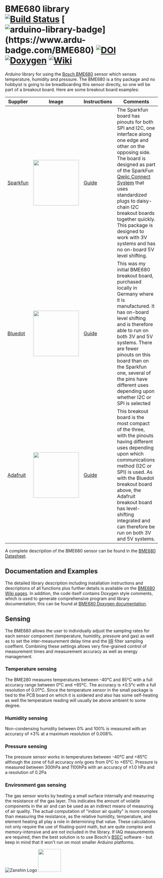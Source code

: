 # BME680 library<br>[![Build Status](https://travis-ci.org/SV-Zanshin/BME680.svg?branch=master)](https://travis-ci.org/SV-Zanshin/BME680) [![arduino-library-badge](https://www.ardu-badge.com/badge/BME680.svg?)](https://www.ardu-badge.com/BME680) [![DOI](https://zenodo.org/badge/139349456.svg)](https://zenodo.org/badge/latestdoi/139349456) [![Doxygen](https://github.com/SV-Zanshin/BME680/blob/master/Images/Doxygen-complete.svg)](https://sv-zanshin.github.io/BME680/html/index.html) [![Wiki](https://github.com/SV-Zanshin/BME680/blob/master/Images/Documentation-wiki.svg)](https://github.com/SV-Zanshin/BME680/wiki)
*Arduino* library for using the [Bosch BME680](https://www.bosch-sensortec.com/bst/products/all_products/bme680) sensor which senses temperature, humidity and pressure. The BME680 is a tiny package and no hobbyist is going to be breadboarding this sensor directly, so one will be part of a breakout board. Here are some breakout board examples:

| Supplier  | Image |  Instructions | Comments |
| --------- | ----- |------------ | -------- |
| [Sparkfun](https://www.sparkfun.com/products/16466) | <img src="https://cdn.sparkfun.com//assets/parts/1/5/3/2/9/16466-SparkFun_Environmental_Sensor_Breakout_-_BME680__Qwiic_-01a.jpg" width="150" /> | [Guide](https://learn.sparkfun.com/tutorials/sparkfun-environmental-sensor-breakout---bme680-qwiic-hookup-guide) | The Sparkfun board has pinouts for both SPI and I2C, one interface along one edge and other on the opposing side. The board is designed as part of the SparkFun [Qwiic Connect System](https://www.sparkfun.com/qwiic) that uses standardized plugs to daisy-chain I2C breakout boards together quickly. This package is designed to work with 3V systems and has no on-board 5V level shifting. |
| [Bluedot](https://www.bluedot.space/sensor-boards/bme680/) | <img src="https://github.com/SV-Zanshin/BME680/blob/master/Images/BlueDotBME680.jpg" width="150" /> | [Guide](https://www.bluedot.space/sensor-boards/bme680/) | This was my initial BME680 breakout board, purchased locally in Germany where it is manufactured. It has on-board level shifting and is therefore able to run on both 3V and 5V systems. There are fewer pinouts on this board than on the Sparkfun one, several of the pins have different uses depending upon whether I2C or SPI is selected |
| [Adafruit](https://www.adafruit.com/product/3660) | <img src="https://cdn-shop.adafruit.com/970x728/3660-01.jpg" width="150" /> | [Guide](https://learn.adafruit.com/adafruit-bme680-humidity-temperature-barometic-pressure-voc-gas/) | This breakout board is the most compact of the three, with the pinouts having different uses depending upon which communications method (I2C or SPI) is used. As with the Bluedot breakout board above, the Adafruit breakout board has level-shifting integrated and can therefore be run on both 3V and 5V systems.  |

A complete description of the BME680 sensor can be found in the [BME680 Datasheet](https://ae-bst.resource.bosch.com/media/_tech/media/datasheets/BST-BME680-DS001-00.pdf).

## Documentation and Examples
The detailed library description including installation instructions and descriptions of all functions plus further details is available on the [BME680 Wiki pages](https://github.com/SV-Zanshin/BME680/wiki). In addition, the code itself contains Doxygen style comments, which is used to generate comprehensive program and library documentation; this can be found at [BME680 Doxygen documentation](https://sv-zanshin.github.io/BME680/html/index.html).

## Sensing
The BME680 allows the user to individually adjust the sampling rates for each sensor component (temperature, humidity, pressure and gas) as well as to set the inter-measurement delay time and the [IIR](https://en.wikipedia.org/wiki/Infinite_impulse_response) filter sampling coeffient. Combining these settings allows very fine-grained control of measurement times and measurement accuracy as well as energy management.

### Temperature sensing
The BME280 measures temperatures between -40°C and 85°C with a full accuracy range between 0°C and +65°C. The accuracy is ±0.5°c with a full resolution of 0.01°C. Since the temperature sensor in the small package is tied to the PCB board on which it is soldered and also has some self-heating as well the temperature reading will usually be above ambient to some degree.

### Humidity sensing
Non-condensing humidity between 0% and 100% is measured with an accuracy of ±3% at a maximum resolution of 0.008%.

### Pressure sensing
The pressure sensor works in temperatures between -40°C and +85°C although the zone of full accuracy only goes from 0°C to +65°C. Pressure is measured between 300hPa and 1100hPa with an accuracy of ±1.0 hPa and a resolution of 0.2Pa

### Environment gas sensing
The gas sensor works by heating a small surface internally and measuring the resistance of the gas layer. This indicates the amount of volatile components in the air and can be used as an indirect means of measuring of air quality. The actual computation of "indoor air quality" is more complex than measuring the resistance, as the relative humidity, temperature, and element heating all play a role in determining that value. These calculations not only require the use of floating-point math, but are quite complex and memory-intensive and are not included in the library. If IAQ measurements are required, then the best solution is to use Bosch's [BSEC](https://www.bosch-sensortec.com/software-tools/software/bsec/) software  - but keep in mind that it won't run on most smaller Arduino platforms.

![Zanshin Logo](https://www.sv-zanshin.com/r/images/site/gif/zanshinkanjitiny.gif) <img src="https://www.sv-zanshin.com/r/images/site/gif/zanshintext.gif" width="75"/>
